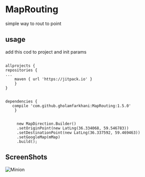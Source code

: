 # MapRouting
simple way to rout to point 
  

 
 ## usage
 add this cod to project and init params 
 
 
<pre><code> 
allprojects {
repositories {
...
	maven { url 'https://jitpack.io' }
	}
}
</code></pre>
	
<pre><code> 
dependencies {
   compile 'com.github.gholamfarkhani:MapRouting:1.5.0'
	}
</code></pre>
	
 <pre><code> 
	 new MapDirection.Builder()
	 .setOriginPoint(new LatLng(36.334068, 59.546783))
	 .setDestinationPoint(new LatLng(36.337592, 59.469463))
	 .setGoogleMap(mMap)
	 .build();
</code></pre>


 ## ScreenShots
![Minion](https://github.com/gholamfarkhani/MapRouting/blob/master/map_ruting_screenshot.png)